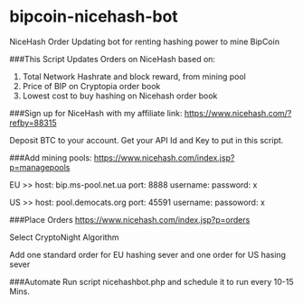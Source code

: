 # bipcoin-nicehash-bot
NiceHash Order Updating bot for renting hashing power to mine BipCoin

###This Script Updates Orders on NiceHash based on:

1. Total Network Hashrate and block reward, from mining pool
2. Price of BIP on Cryptopia order book
3. Lowest cost to buy hashing on Nicehash order book

###Sign up for NiceHash with my affiliate link:
https://www.nicehash.com/?refby=88315

Deposit BTC to your account. Get your API Id and Key to put in this script.

###Add mining pools: 
https://www.nicehash.com/index.jsp?p=managepools

EU >> host: bip.ms-pool.net.ua port: 8888 username: <BipCoin Address> password: x

US >> host: pool.democats.org port: 45591 username: <BipCoin Address> passoword: x

###Place Orders
https://www.nicehash.com/index.jsp?p=orders

Select CryptoNight Algorithm

Add one standard order for EU hashing sever and one order for US hasing sever

###Automate
Run script nicehashbot.php and schedule it to run every 10-15 Mins.
